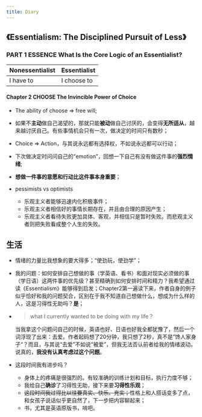 ```yaml
--- 
title: Diary
---
```


## 《Essentialism: The Disciplined Pursuit of Less》

### PART 1 ESSENCE What Is the Core Logic of an Essentialist?

| Nonessentialist | Essentialist |
| --- | --- |
|I have to | I choose to |

<!-- more -->

#### Chapter 2 CHOOSE The Invincible Power of Choice

- The ability of choose => free will;
- 如果不**主动**做自己渴望的，那就只能**被动**做自己讨厌的，会变得**无所适从**，越来越讨厌自己。有些事情机会只有一次，做决定的时间只有数秒；
- Choice => Action，与其说永远都有选择权，不如说永远都可以行动；
- 下次做决定时问问自己的“emotion”，回想一下自己有没有做这件事的**强烈情绪**;
- **想做一件事的意愿和行动比这件事本身重要**；

- pessimists vs optimists
    - 乐观主义者能够迅速内化积极事件；
    - 乐观主义者相信好的事情长期存在，并且由合理的原因产生；
    - 乐观主义者看待失败更加具体、客观，并相信只是暂时失败。而悲观主义者则把失败看成整个人生的失败。

## 生活

- 情绪的力量比我想象的要大得多；“使劲玩，使劲学”；
- 我的问题：如何安排自己想做的事（学英语、看书）和面对现实必须做的事（学日语）这两件事的优先级？甚至精确到如何安排时间和精力？我希望通过读《Essentialism》能够得到启发；Chapter2第一遍读下来，作者自身的例子似乎恰好和我的问题契合，区别在于我不知道自己想做什么，想成为什么样的人，这是习得性无助吗？**是**；
- > what I currently wanted to be doing with my life？
    
    当我拿这个问题问自己的时候，英语也好、日语也好我全都犹豫了，然后一个词浮现了出来：去爱。作者起码想了20分钟，我只想了2秒，真不是”馋人家身子“？而且，与其说“去爱”不如说“被爱”，但我无法否认前者给我的情绪波动。说真的，**我没有认真考虑过这个问题**。

- 这段时间我有进步吗？
    - 身体上的疼痛是很强烈的。有较准确的训练计划和目标，执行力度不够；
    - 我给自己**确诊**了习得性无助，接下来要**习得性乐观**；
    - ~~这段时间我过得比以往要真实、快乐、充实；~~性格上和人搭话变多了点，和女孩子说话似乎更自然了，下一步把内容聊起来；
    - 书，尤其是英语原版书，啃吧。